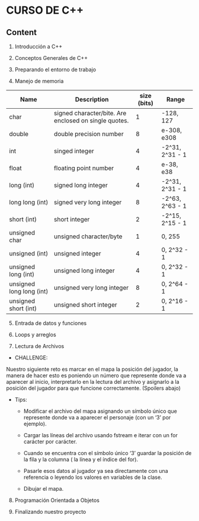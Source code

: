 # CURSO DE C++

## Content

1. Introducción a C++

2. Conceptos Generales de C++

3. Preparando el entorno de trabajo

4. Manejo de memoria

  | **Name** | **Description** | **size (bits)** | **Range** |
  | --- | --- | --- | --- |
  | char | signed character/bite. Are enclosed on single quotes. | 1 | -128, 127 |
  | double | double precision number | 8 | e-308, e308 |
  | int | singed integer | 4 | -2^31, 2^31 - 1 |
  | float | floating point number | 4 | e-38, e38 |
  | long (int) | signed long integer | 4 | -2^31, 2^31 - 1 |
  | long long (int) | signed very long integer | 8 | -2^63, 2^63 - 1 |
  | short (int) | short integer | 2 | -2^15, 2^15 - 1 |
  | unsigned char | unsigned character/byte | 1 | 0, 255 |
  | unsigned (int) | unsigned integer | 4 | 0, 2^32 - 1 |
  | unsigned long (int) | unsigned long integer | 4 | 0, 2^32 - 1  |
  | unsigned long long (int) | unsigned very long integer | 8 | 0, 2^64 - 1  |
  | unsigned short (int) | unsigned short integer | 2 | 0, 2^16 - 1  |

5. Entrada de datos y funciones

6. Loops y arreglos

7. Lectura de Archivos

  * CHALLENGE:

  Nuestro siguiente reto es marcar en el mapa la posición del jugador, la manera de hacer esto es poniendo un número que represente donde va a aparecer al inicio, interpretarlo en la lectura del archivo y asignarlo a la posición del jugador para que funcione correctamente.
(Spoilers abajo)

  * Tips:

      * Modificar el archivo del mapa asignando un símbolo único que represente donde va a aparecer el personaje (con un ‘3’ por ejemplo).

      * Cargar las líneas del archivo usando fstream e iterar con un for carácter por carácter.

      * Cuando se encuentra con el símbolo único ‘3’ guardar la posición de la fila y la columna ( la línea y el índice del for).

      * Pasarle esos datos al jugador ya sea directamente con una referencia o leyendo los valores en variables de la clase.

      * Dibujar el mapa.

8. Programación Orientada a Objetos

9. Finalizando nuestro proyecto
